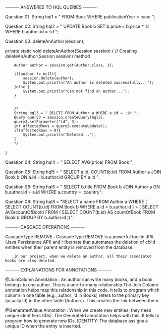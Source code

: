------- ANSWERES TO HQL QUERIES -------


Question 01:
String hql1 = " FROM Book WHERE publicationYear > :year ";

Question 02:
String hql2 = " UPDATE Book b SET b.price = b.price * 1.1 WHERE b.author.id = :id ";

Question 03:
deleteAnAuthor(session);

private static void deleteAnAuthor(Session session) {       // Creating deleteAnAuthor(Session session) method

        Author author = session.get(Author.class, 1);

        if(author != null){
            session.delete(author);
            System.out.println("An author is deleted successfully...");
        }else {
            System.out.println("Can not find an author...");
        }


        /*
        String hql3 = " DELETE FROM Author a WHERE a.id = :id ";
        Query query3 = session.createQuery(hql3);
        query3.setParameter("id", 3);
        int affectedRows = query3.executeUpdate();
        if(affectedRows > 0){
            System.out.println("Deleted...");
        }
        */

}

Question 04:
String hql4 = " SELECT AVG(price) FROM Book ";

Question 05:
String hql5 = " SELECT a.id, COUNT(b.id) FROM Author a JOIN Book b ON a.id = b.author.id GROUP BY a.id ";

Question 06:
String hql6 = " SELECT b.title FROM Book b JOIN Author a ON b.author.id = a.id WHERE a.country = :country";

Question 08:
String hql8 = "SELECT a.name FROM Author a WHERE ( SELECT COUNT(b.id) FROM Book b WHERE a.id = b.author.id ) > ( SELECT AVG(countOfBook) FROM ( SELECT COUNT(b.id) AS countOfBook FROM Book b GROUP BY b.author.id ))";



------- CASCADE OPERATIONS -------

CascadeType.REMOVE :
        CascadeType.REMOVE is a powerful tool in JPA (Java Persistence API) and Hibernate that automates the deletion of child entities when their parent entity is removed from the database.
  
        In our project, when we delete an author, all their associated books are also deleted.


------- EXPLAINATIONS FOR ANNOTATIONS -------

@JoinColumn Annotation :
        An author can write many books, and a book belongs to one author. This is a one-to-many relationship.The Join Column annotation helps map this relationship in this code. It tells to program which column in one table (e.g., author_id in Books) refers to the primary key (usually id) in the other table (Authors). This creates the link between them.

@GeneratedValue Annotation :
        When we create new entities, they need unique identifiers (IDs). The GenerateId annotation helps with this. It tells to program how to generate new IDs. IDENTITY: The database assigns a unique ID when the entity is inserted.
